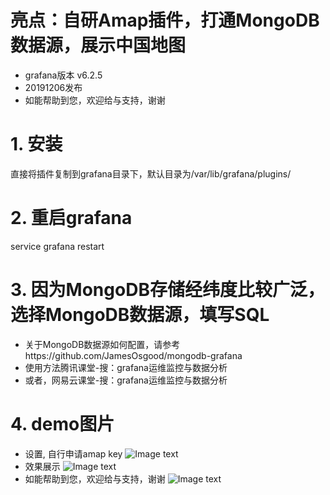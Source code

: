 # 亮点：自研Amap插件，打通MongoDB数据源，展示中国地图
* grafana版本 v6.2.5
* 20191206发布
* 如能帮助到您，欢迎给与支持，谢谢


# 1. 安装
直接将插件复制到grafana目录下，默认目录为/var/lib/grafana/plugins/

# 2. 重启grafana
service grafana restart

# 3. 因为MongoDB存储经纬度比较广泛，选择MongoDB数据源，填写SQL
* 关于MongoDB数据源如何配置，请参考https://github.com/JamesOsgood/mongodb-grafana
* 使用方法腾讯课堂-搜：grafana运维监控与数据分析
* 或者，网易云课堂-搜：grafana运维监控与数据分析


# 4. demo图片
* 设置, 自行申请amap key
![Image text](https://raw.githubusercontent.com/ocpeng/grafana-amap-chart/master/grafana-amap-chart/demo/01.png)
* 效果展示
![Image text](https://raw.githubusercontent.com/ocpeng/grafana-amap-chart/master/grafana-amap-chart/demo/02.png)
* 如能帮助到您，欢迎给与支持，谢谢
![Image text](https://raw.githubusercontent.com/ocpeng/grafana-amap-chart/master/grafana-amap-chart/demo/03.png)
